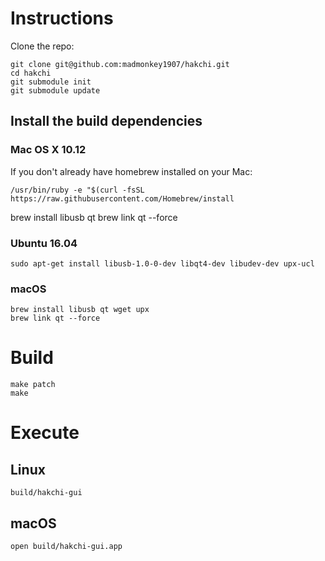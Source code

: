 # Instructions

Clone the repo:

```
git clone git@github.com:madmonkey1907/hakchi.git
cd hakchi
git submodule init
git submodule update
```

## Install the build dependencies

### Mac OS X 10.12

If you don't already have homebrew installed on your Mac:

```
/usr/bin/ruby -e "$(curl -fsSL https://raw.githubusercontent.com/Homebrew/install
```

brew install libusb qt
brew link qt --force

### Ubuntu 16.04


```
sudo apt-get install libusb-1.0-0-dev libqt4-dev libudev-dev upx-ucl
```


### macOS

```
brew install libusb qt wget upx
brew link qt --force
```

# Build

```
make patch
make
```


# Execute

## Linux

```
build/hakchi-gui
```


## macOS

```
open build/hakchi-gui.app
```
